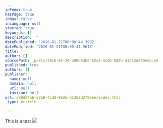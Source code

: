 ```yaml
---
inFeed: true
hasPage: true
inNav: false
inLanguage: null
starred: true
keywords: []
description: ''
datePublished: '2016-01-21T00:00:44.390Z'
dateModified: '2016-01-21T00:00:41.561Z'
title: ''
author: []
sourcePath: _posts/2016-01-20-a90d34b6-52a8-4cd0-882b-d1352d279e5e.md
published: true
authors: []
publisher:
  name: null
  domain: null
  url: null
  favicon: null
url: a90d34b6-52a8-4cd0-882b-d1352d279e5e/index.html
_type: Article

---
```

This is a test
![](https://the-grid-user-content.s3-us-west-2.amazonaws.com/554ac250-8b80-4f91-b67d-667566103cda.jpg)